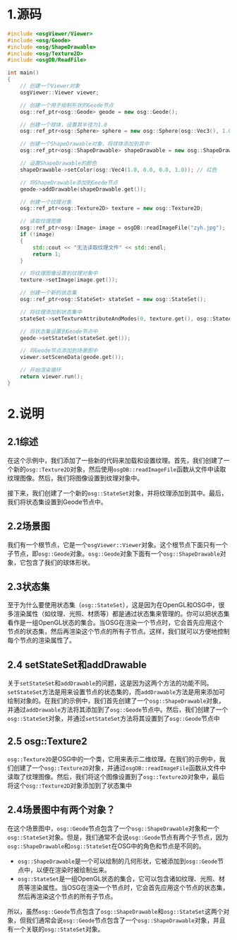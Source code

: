 # 1.源码

```cpp
#include <osgViewer/Viewer>
#include <osg/Geode>
#include <osg/ShapeDrawable>
#include <osg/Texture2D>
#include <osgDB/ReadFile>

int main()
{
	// 创建一个Viewer对象
	osgViewer::Viewer viewer;

	// 创建一个用于绘制形状的Geode节点
	osg::ref_ptr<osg::Geode> geode = new osg::Geode();

	// 创建一个球体，设置其半径为1.0
	osg::ref_ptr<osg::Sphere> sphere = new osg::Sphere(osg::Vec3(), 1.0);

	// 创建一个ShapeDrawable对象，将球体添加到其中
	osg::ref_ptr<osg::ShapeDrawable> shapeDrawable = new osg::ShapeDrawable(sphere.get());

	// 设置ShapeDrawable的颜色
	shapeDrawable->setColor(osg::Vec4(1.0, 0.0, 0.0, 1.0)); // 红色

	// 将ShapeDrawable添加到Geode节点
	geode->addDrawable(shapeDrawable.get());

	// 创建一个纹理对象
	osg::ref_ptr<osg::Texture2D> texture = new osg::Texture2D;

	// 读取纹理图像
	osg::ref_ptr<osg::Image> image = osgDB::readImageFile("zyh.jpg");
	if (!image)
	{
		std::cout << "无法读取纹理文件" << std::endl;
		return 1;
	}

	// 将纹理图像设置到纹理对象中
	texture->setImage(image.get());

	// 创建一个新的状态集
	osg::ref_ptr<osg::StateSet> stateSet = new osg::StateSet();

	// 将纹理添加到状态集中
	stateSet->setTextureAttributeAndModes(0, texture.get(), osg::StateAttribute::ON);

	// 将状态集设置到Geode节点中
	geode->setStateSet(stateSet.get());

	// 将Geode节点添加到场景图中
	viewer.setSceneData(geode.get());

	// 开始渲染循环
	return viewer.run();
}
```

# 2.说明

## 2.1综述

在这个示例中，我们添加了一些新的代码来加载和设置纹理。首先，我们创建了一个新的`osg::Texture2D`对象，然后使用`osgDB::readImageFile`函数从文件中读取纹理图像。然后，我们将图像设置到纹理对象中。

接下来，我们创建了一个新的`osg::StateSet`对象，并将纹理添加到其中。最后，我们将状态集设置到Geode节点中。

## 2.2场景图

我们有一个根节点，它是一个`osgViewer::Viewer`对象。这个根节点下面只有一个子节点，即`osg::Geode`对象。`osg::Geode`对象下面有一个`osg::ShapeDrawable`对象，它包含了我们的球体形状。

## 2.3状态集

至于为什么要使用状态集（`osg::StateSet`），这是因为在OpenGL和OSG中，很多渲染属性（如纹理、光照、材质等）都是通过状态集来管理的。你可以把状态集看作是一组OpenGL状态的集合。当OSG在渲染一个节点时，它会首先应用这个节点的状态集，然后再渲染这个节点的所有子节点。这样，我们就可以方便地控制每个节点的渲染属性了。

## 2.4 setStateSet和addDrawable

关于`setStateSet`和`addDrawable`的问题，这是因为这两个方法的功能不同。`setStateSet`方法是用来设置节点的状态集的，而`addDrawable`方法是用来添加可绘制对象的。在我们的示例中，我们首先创建了一个`osg::ShapeDrawable`对象，并通过`addDrawable`方法将其添加到了`osg::Geode`节点中。然后，我们创建了一个`osg::StateSet`对象，并通过`setStateSet`方法将其设置到了`osg::Geode`节点中

## 2.5 osg::Texture2

`osg::Texture2D`是OSG中的一个类，它用来表示二维纹理。在我们的示例中，我们创建了一个`osg::Texture2D`对象，并通过`osgDB::readImageFile`函数从文件中读取了纹理图像。然后，我们将这个图像设置到了`osg::Texture2D`对象中，最后将这个`osg::Texture2D`对象添加到了状态集中

## 2.4场景图中有两个对象？

在这个场景图中，`osg::Geode`节点包含了一个`osg::ShapeDrawable`对象和一个`osg::StateSet`对象。但是，我们通常不会说`osg::Geode`节点有两个子节点，因为`osg::ShapeDrawable`和`osg::StateSet`在OSG中的角色和节点是不同的。

- `osg::ShapeDrawable`是一个可以绘制的几何形状，它被添加到`osg::Geode`节点中，以便在渲染时被绘制出来。
- `osg::StateSet`是一组OpenGL状态的集合，它可以包含诸如纹理、光照、材质等渲染属性。当OSG在渲染一个节点时，它会首先应用这个节点的状态集，然后再渲染这个节点的所有子节点。

所以，虽然`osg::Geode`节点包含了`osg::ShapeDrawable`和`osg::StateSet`这两个对象，但我们通常会说`osg::Geode`节点包含了一个`osg::ShapeDrawable`对象，并且有一个关联的`osg::StateSet`对象。